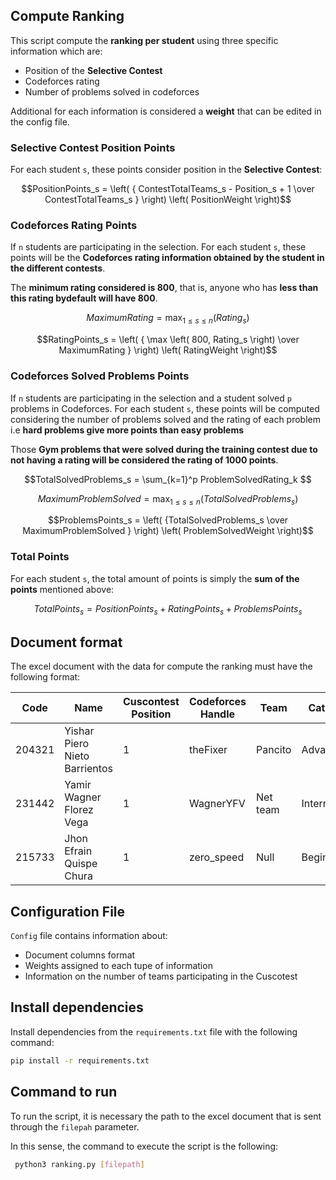 ## Compute Ranking

This script compute the **ranking per student** using three specific information which are:

- Position of the **Selective Contest**
- Codeforces rating
- Number of problems solved in codeforces

Additional for each information is considered a **weight** that can be edited in the config file.

### Selective Contest Position Points

For each student `s`, these points consider position in the **Selective Contest**:

```math
PositionPoints_s = \left( { ContestTotalTeams_s - Position_s + 1 \over ContestTotalTeams_s }  \right) \left( PositionWeight \right)
```

### Codeforces Rating Points

If `n` students are participating in the selection. For each student `s`, these points will be the **Codeforces rating information obtained by the student in the different contests**.

The **minimum rating considered is 800**, that is, anyone who has **less than this rating bydefault will have 800**. 

```math
MaximumRating = \max_{1 \leq s \leq n} \left( Rating_s \right)
```

```math
RatingPoints_s = \left( { \max \left( 800, Rating_s \right)  \over MaximumRating }  \right) \left( RatingWeight \right)
```

### Codeforces Solved Problems Points

If `n` students are participating in the selection and a student solved `p` problems in Codeforces. For each student `s`, these points will be computed considering the number of problems solved and the rating of each problem i.e **hard problems give more points than easy problems**

Those **Gym problems that were solved during the training contest due to not having a rating will be considered the rating of 1000 points**.

```math
TotalSolvedProblems_s = \sum_{k=1}^p ProblemSolvedRating_k 
```

```math
MaximumProblemSolved = \max_{1 \leq s \leq n} \left( TotalSolvedProblems_s \right)
```

```math
ProblemsPoints_s = \left( {TotalSolvedProblems_s \over MaximumProblemSolved }  \right) \left( ProblemSolvedWeight \right)
```

### Total Points

For each student `s`, the total amount of points is simply the **sum of the points** mentioned above:

```math
TotalPoints_s = PositionPoints_s + RatingPoints_s + ProblemsPoints_s
```

## Document format

The excel document with the data for compute the ranking must have the following format:

| Code | Name | Cuscontest Position | Codeforces Handle | Team | Category |
| ------------- | ------------- | ------------- | ------------- | ------------- | ------------- |
| 204321 | Yishar Piero Nieto Barrientos | 1 | theFixer | Pancito | Advanced |
| 231442 | Yamir Wagner Florez Vega | 1 | WagnerYFV | Net team  | Intermediate |
| 215733 | Jhon Efrain Quispe Chura | 1 | zero_speed | Null | Beginner |

## Configuration File

`Config` file contains information about:

- Document columns format
- Weights assigned to each tupe of information
- Information on the number of teams participating in the Cuscotest


## Install dependencies

Install dependencies from the `requirements.txt` file with the following command:

```bash
pip install -r requirements.txt
```

## Command to run

To run the script, it is necessary the path to the excel document that is sent through the `filepah` parameter. 

In this sense, the command to execute the script is the following:

``` bash
 python3 ranking.py [filepath]
```
